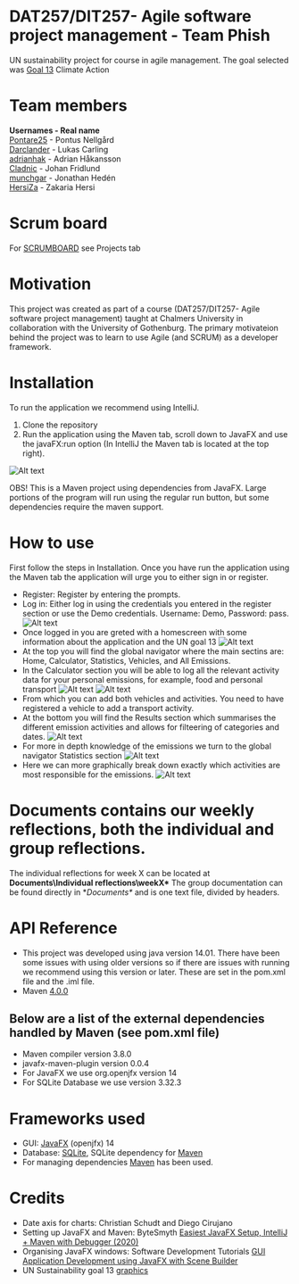 # DAT257/DIT257- Agile software project management - Team Phish
UN sustainability project for course in agile management.
The goal selected was [Goal 13](https://www.un.org/sustainabledevelopment/sustainable-development-goals/) Climate Action

# Team members
**Usernames  - Real name**\
[Pontare25](https://github.com/Pontare25)  - Pontus Nellgård  
[Darclander](https://github.com/darclander) - Lukas Carling  
[adrianhak](https://github.com/adrianhak)  - Adrian Håkansson  
[Cladnic](https://github.com/Cladnic)    - Johan Fridlund  
[munchgar](https://github.com/munchgar)   - Jonathan Hedén  
[HersiZa](https://github.com/HersiZa)    - Zakaria Hersi

# Scrum board
For [SCRUMBOARD](https://github.com/munchgar/dat257phish/projects/1) see Projects tab 

# Motivation
This project was created as part of a course (DAT257/DIT257- Agile software project management) taught at Chalmers University in collaboration with the University of Gothenburg. The primary motivateion behind the project was to learn to use Agile (and SCRUM) as a developer framework. 

# Installation
To run the application we recommend using IntelliJ. 
1. Clone the repository
2. Run the application using the Maven tab, scroll down to JavaFX and use the javaFX:run option (In IntelliJ the Maven tab is located at the top right). 

![Alt text](Documents/screenshots/mavenRun.png?raw=true "Maven run")

OBS! This is a Maven project using dependencies from JavaFX. Large portions of the program will run using the regular run button, but some dependencies require the maven support. 

# How to use
First follow the steps in Installation. Once you have run the application using the Maven tab the application will urge you to either sign in or register. 
- Register: Register by entering the prompts.
- Log in: Either log in using the credentials you entered in the register section or use the Demo credentials. Username: Demo, Password: pass. 
![Alt text](Documents/screenshots/login.png?raw=true "login")
- Once logged in you are greted with a homescreen with some information about the application and the UN goal 13
![Alt text](Documents/screenshots/Homescreen.png?raw=true "Homescreen")
- At the top you will find the global navigator where the main sectins are: Home, Calculator, Statistics, Vehicles, and All Emissions.
- In the Calculator section you will be able to log all the relevant activity data for your personal emissions, for example, food and personal transport
![Alt text](Documents/screenshots/food.png?raw=true "food calculator")
![Alt text](Documents/screenshots/PersonalTransport.png?raw=true "Personal Transport")
- From which you can add both vehicles and activities. You need to have registered a vehicle to add a transport activity. 
- At the bottom you will find the Results section which summarises the different emission activities and allows for filteering of categories and dates. 
![Alt text](Documents/screenshots/Results.png?raw=true "Results")
- For more in depth knowledge of the emissions we turn to the global navigator Statistics section
![Alt text](Documents/screenshots/statisticsTotal.png?raw=true "Statistics")
- Here we can more graphically break down exactly which activities are most responsible for the emissions.
![Alt text](Documents/screenshots/statisticsFood.png?raw=true "Food statistics")

# Documents contains our weekly reflections, both the individual and group reflections.
The individual reflections for week X can be located at **Documents\Individual reflections\weekX\***
The group documentation can be found directly in **Documents\** and is one text file, divided by headers. 

# API Reference
- This project was developed using java version 14.01. There have been some issues with using older versions so if there are issues with running we recommend using this version or later. These are set in the pom.xml file and the .iml file.
- Maven [4.0.0](http://maven.apache.org/maven-v4_0_0.xsd)
## Below are a list of the external dependencies handled by Maven (see pom.xml file)
- Maven compiler version 3.8.0
- javafx-maven-plugin version 0.0.4
- For JavaFX we use org.openjfx version 14
- For SQLite Database we use version 3.32.3

# Frameworks used
- GUI: [JavaFX](https://openjfx.io/) (openjfx) 14
- Database: [SQLite](https://www.sqlite.org/index.html), SQLite dependency for [Maven](https://mvnrepository.com/artifact/org.xerial/sqlite-jdbc) 
- For managing dependencies [Maven](https://maven.apache.org/) has been used.

# Credits
- Date axis for charts: Christian Schudt and Diego Cirujano
- Setting up JavaFX and Maven: ByteSmyth [Easiest JavaFX Setup, IntelliJ + Maven with Debugger (2020)](https://www.youtube.com/watch?v=4vd-RE0X5Lg&t=535s&ab_channel=ByteSmyth)
- Organising JavaFX windows: Software Development Tutorials [GUI Application Development using JavaFX with Scene Builder](https://www.youtube.com/watch?v=cfGTJVVcWvE&list=PLpFneQZCNR2ktqseX11XRBc5Kyzdg2fbo&ab_channel=SoftwareDevelopmentTutorials)
- UN Sustainability goal 13 [graphics](https://www.un.org/sustainabledevelopment/climate-change) 

